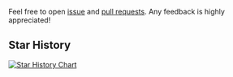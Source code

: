 Feel free to open [issue](https://github.com/sunny0826/kubecm/issues/new) and [pull requests](https://github.com/sunny0826/kubecm/pulls). Any feedback is highly appreciated!

## Star History

[![Star History Chart](https://api.star-history.com/svg?repos=sunny0826/kubecm&type=Date)](https://star-history.com/#sunny0826/kubecm)
